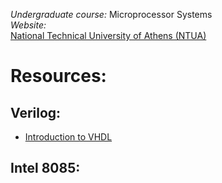 *Undergraduate course:* Microprocessor Systems  
*Website:*  
[National Technical University of Athens (NTUA)](https://www.ece.ntua.gr/)
# Resources:
## Verilog:  
* [Introduction to VHDL](http://vol.verilog.com/VOL/main.htm)  

## Intel 8085:  
